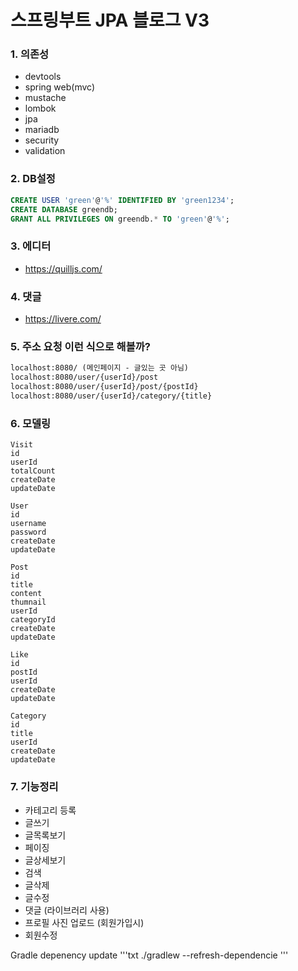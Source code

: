 # 스프링부트 JPA 블로그 V3

### 1. 의존성
- devtools
- spring web(mvc)
- mustache
- lombok
- jpa
- mariadb
- security
- validation

### 2. DB설정
``` sql
CREATE USER 'green'@'%' IDENTIFIED BY 'green1234';
CREATE DATABASE greendb;
GRANT ALL PRIVILEGES ON greendb.* TO 'green'@'%';
```

### 3. 에디터
- https://quilljs.com/

### 4. 댓글
- https://livere.com/

### 5. 주소 요청 이런 식으로 해볼까?
```txt
localhost:8080/ (메인페이지 - 글있는 곳 아님)
localhost:8080/user/{userId}/post
localhost:8080/user/{userId}/post/{postId}
localhost:8080/user/{userId}/category/{title}
```

### 6. 모델링
```
Visit
id
userId
totalCount
createDate
updateDate

User
id
username
password
createDate
updateDate

Post
id
title
content
thumnail
userId
categoryId
createDate
updateDate

Like
id
postId
userId
createDate
updateDate

Category
id
title
userId
createDate
updateDate
```

### 7. 기능정리
- 카테고리 등록
- 글쓰기
- 글목록보기
- 페이징
- 글상세보기
- 검색
- 글삭제
- 글수정
- 댓글 (라이브러리 사용)
- 프로필 사진 업로드 (회원가입시)
- 회원수정

Gradle depenency update
'''txt ./gradlew --refresh-dependencie '''